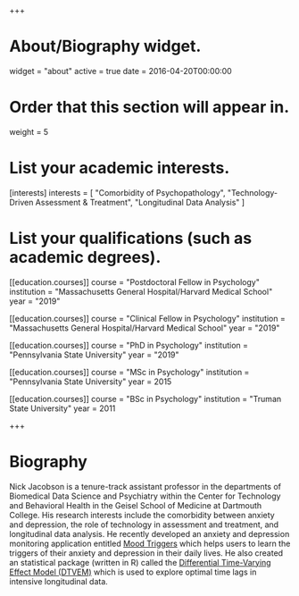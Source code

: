 +++
# About/Biography widget.
widget = "about"
active = true
date = 2016-04-20T00:00:00

# Order that this section will appear in.
weight = 5

# List your academic interests.
[interests]
  interests = [
    "Comorbidity of Psychopathology",
    "Technology-Driven Assessment & Treatment",
    "Longitudinal Data Analysis"
  ]

# List your qualifications (such as academic degrees).
[[education.courses]]
  course = "Postdoctoral Fellow in Psychology"
  institution = "Massachusetts General Hospital/Harvard Medical School"
  year = "2019"

[[education.courses]]
  course = "Clinical Fellow in Psychology"
  institution = "Massachusetts General Hospital/Harvard Medical School"
  year = "2019"

[[education.courses]]
  course = "PhD in Psychology"
  institution = "Pennsylvania State University"
  year = "2019"

[[education.courses]]
  course = "MSc in Psychology"
  institution = "Pennsylvania State University"
  year = 2015

[[education.courses]]
  course = "BSc in Psychology"
  institution = "Truman State University"
  year = 2011
 
+++

# Biography

Nick Jacobson is a tenure-track assistant professor in the departments of Biomedical Data Science and Psychiatry within the Center for Technology and Behavioral Health in the Geisel School of Medicine at Dartmouth College. His research interests include the comorbidity between anxiety and depression, the role of technology in assessment and treatment, and longitudinal data analysis. He recently developed an anxiety and depression monitoring application entitled [Mood Triggers](/project/mood-triggers/) which helps users to learn the triggers of their anxiety and depression in their daily lives. He also created an statistical package (written in R) called the [Differential Time-Varying Effect Model (DTVEM)](/project/dtvem/) which is used to explore optimal time lags in intensive longitudinal data.

